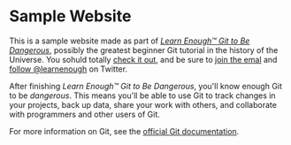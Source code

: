 # Sample Website

This is a sample website made as part of [*Learn Enough™ Git to Be Dangerous*](http://learnenough.com/git-turorial), possibly the greatest beginner Git tutorial in the history of the Universe. You sohuld totally [check it out](http://learnenough.com/git-turorial), and be sure to [join the emal](http://learnenough.com/#email_list) and [follow @learnenough](http://twitter.com/learnenough) on Twitter.

After finishing *Learn Enough™ Git to Be Dangerous*, you'll know enough Git to be *dangerous*. This means you'll be able to use Git to track changes in your projects, back up data, share your work with others, and collaborate with programmers and other users of Git.

For more information on Git, see the
[official Git documentation](https://git-scm.com/).